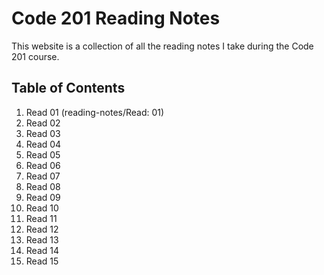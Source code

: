 # Code 201 Reading Notes
This website is a collection of all the reading notes I take during the Code 201 course.

## Table of Contents
1. Read 01 (reading-notes/Read: 01)
2. Read 02
3. Read 03
4. Read 04
5. Read 05
6. Read 06
7. Read 07
8. Read 08
9. Read 09
10. Read 10
11. Read 11
12. Read 12
13. Read 13
14. Read 14
15. Read 15
